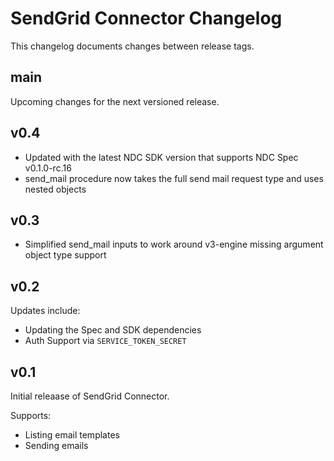 # SendGrid Connector Changelog

This changelog documents changes between release tags.


## main

Upcoming changes for the next versioned release.

## v0.4

* Updated with the latest NDC SDK version that supports NDC Spec v0.1.0-rc.16
* send_mail procedure now takes the full send mail request type and uses nested objects

## v0.3
* Simplified send_mail inputs to work around v3-engine missing argument object type support

## v0.2

Updates include:

* Updating the Spec and SDK dependencies
* Auth Support via `SERVICE_TOKEN_SECRET`


## v0.1

Initial releaase of SendGrid Connector.

Supports:

* Listing email templates
* Sending emails
